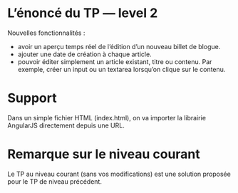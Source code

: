 # L’énoncé du TP — level 2

Nouvelles fonctionnalités :
- avoir un aperçu temps réel de l’édition d’un nouveau billet de blogue.
- ajouter une date de création à chaque article.
- pouvoir éditer simplement un article existant, titre ou contenu. Par exemple, créer un input ou un textarea lorsqu’on clique sur le contenu.

# Support

Dans un simple fichier HTML (index.html), on va importer la librairie AngularJS directement depuis une URL.

# Remarque sur le niveau courant

Le TP au niveau courant (sans vos modifications) est une solution proposée pour le TP de niveau précédent.